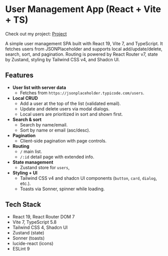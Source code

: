 # User Management App (React + Vite + TS)

Check out my project: [ Project ](https://user-management-app-eight-beta.vercel.app/)


A simple user management SPA built with React 19, Vite 7, and TypeScript. It fetches users from JSONPlaceholder and supports local add/update/delete, search, sort, and pagination. Routing is powered by React Router v7, state by Zustand, styling by Tailwind CSS v4, and Shadcn UI.

## Features

- **User list with server data**
  - Fetches from `https://jsonplaceholder.typicode.com/users`.
- **Local CRUD**
  - Add a user at the top of the list (validated email).
  - Update and delete users via modal dialogs.
  - Local users are prioritized in sort and shown first.
- **Search & sort**
  - Search by name/email.
  - Sort by name or email (asc/desc).
- **Pagination**
  - Client-side pagination with page controls.
- **Routing**
  - `/` main list.
  - `/:id` detail page with extended info.
- **State management**
  - Zustand store for `users`,
- **Styling + UI**
  - Tailwind CSS v4 and shadcn UI components (`button`, `card`, `dialog`, etc.).
  - Toasts via Sonner, spinner while loading.


## Tech Stack

- React 19, React Router DOM 7
- Vite 7, TypeScript 5.8
- Tailwind CSS 4, Shadcn UI
- Zustand (state)
- Sonner (toasts)
- lucide-react (icons)
- ESLint 9

